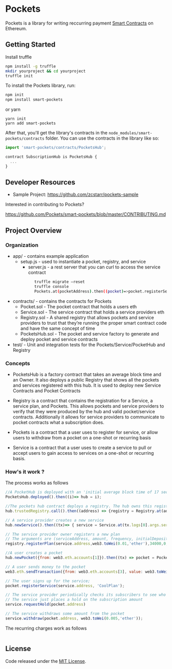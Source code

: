 # Pockets


Pockets is a library for writing reccurring payment [Smart Contracts](https://en.wikipedia.org/wiki/Smart_contract) on Ethereum.


## Getting Started
Install truffle
```sh
npm install -g truffle
mkdir yourproject && cd yourproject
truffle init
```

To install the Pockets library, run:
```sh
npm init
npm install smart-pockets
```

or yarn

```
yarn init
yarn add smart-pockets
```

After that, you'll get the library's contracts in the `node_modules/smart-pockets/contracts` folder. You can use the contracts in the library like so:

```js
import 'smart-pockets/contracts/PocketsHub';

contract SubscriptionHub is PocketsHub {
  ...
}
```

## Developer Resources

- Sample Project: https://github.com/zcstarr/pockets-sample

Interested in contributing to Pockets?

https://github.com/Pockets/smart-pockets/blob/master/CONTRIBUTING.md

## Project Overview

### Organization
- app/ - contains example application
  - setup.js - used to instantiate a pocket, registry, and service
	- server.js - a rest server that you can curl to access the service contract
    ```sh truffle develop 
          truffle migrate —reset 
          truffle console 
          Pockets.at(pocketAddress).then((pocket)=>pocket.registerService(serviceAddress, ‘CoolPlan’)); 
    ```
- contracts/ - contains the contracts for Pockets
  - Pocket.sol - The pocket contract that holds a users eth
  - Service.sol - The service contract that holds a service providers eth
  - Registry.sol - A shared registry that allows pockets and service providers to trust that they’re running the proper    smart contract code and have the same concept of time
  - PocketsHub.sol - The pocket and service factory to generate and deploy pocket and service contracts
- test/ - Unit and integration tests for the Pockets/Service/PocketHub and Registry

### Concepts
- PocketsHub is a factory contract that takes an average block time and an Owner. It also deploys a public Registry that shows all the pockets and services registered with this hub. It is used to deploy new Service Contracts and Pocket Contracts

- Registry is a contract that contains the registration for a Service, a service plan, and Pockets. This allows pockets and service providers to verify that they were produced by the hub and valid pocket/service contracts. Additionally it allows for service providers to communicate to pocket contracts what a subscription does.

- Pockets is a contract that a user uses to register for service, or allow users to withdraw from a pocket on a one-shot or recurring basis 

- Service is a contract that a user uses to create a service to pull or accept users to gain access to services on a one-shot or recurring basis.
### How's it work ?

The process works as follows
```js
//A PocketHub is deployed with an 'initial average block time of 17 seconds'
PocketsHub.deployed().then((i)=> hub = i);

//The pockets hub contract deploys a registry. The hub owns this registry
hub.trustedRegistry.call().then((address) => {registry = Registry.at(address)});

// A service provider creates a new service 
hub.newService().then((tx)=> { service = Service.at(tx.logs[0].args.service)})

// The service provider owner registers a new plan
// The arguments are (serviceAddress, amount, frequency, initialDeposit, recurring, ’name’)
registry.registerPlan(service.address,web3.toWei(0.01,'ether'),34000,0,true,'CoolPlan')

//A user creates a pocket
hub.newPocket({from: web3.eth.accounts[1]}).then((tx) => pocket = Pockets.at(tx.logs[0].args.pocket));

// A user sends money to the pocket 
web3.eth.sendTransaction({from: web3.eth.accounts[3], value: web3.toWei(5,'ether') , to:pocket.address}) 

// The user signs up for the service;
pocket.registerService(service.address, 'CoolPlan');

// The service provider periodically checks its subscribers to see who they should collect from
// The service just places a hold on the subscription amount
service.requestHold(pocket.address)

// The service withdraws some amount from the pocket 
service.withdraw(pocket.address, web3.toWei(0.005,'ether'));

```
The recurring charges work as follows
```js

```

## License
Code released under the [MIT License](https://github.com/Pockets/smart-pockets/blob/master/LICENSE).
